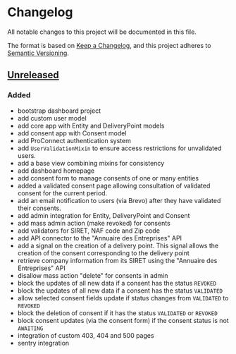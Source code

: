 # Changelog

All notable changes to this project will be documented in this file.

The format is based on [Keep a Changelog](https://keepachangelog.com/en/1.1.0/),
and this project adheres to
[Semantic Versioning](https://semver.org/spec/v2.0.0.html).

## [Unreleased]

### Added

- bootstrap dashboard project
- add custom user model
- add core app with Entity and DeliveryPoint models
- add consent app with Consent model
- add ProConnect authentication system
- add `UserValidationMixin` to ensure access restrictions for unvalidated users.
- add a base view combining mixins for consistency
- add dashboard homepage
- add consent form to manage consents of one or many entities
- added a validated consent page allowing consultation of validated consent for the 
  current period.
- add an email notification to users (via Brevo) after they have validated their consents.
- add admin integration for Entity, DeliveryPoint and Consent
- add mass admin action (make revoked) for consents
- add validators for SIRET, NAF code and Zip code 
- add API connector to the "Annuaire des Entreprises" API
- add a signal on the creation of a delivery point. This signal allows the creation 
of the consent corresponding to the delivery point
- retrieve company information from its SIRET using the "Annuaire des Entreprises" API
- disallow mass action "delete" for consents in admin
- block the updates of all new data if a consent has the status `REVOKED`
- block the updates of all new data if a consent has the status `VALIDATED`
- allow selected consent fields update if status changes from `VALIDATED` to  `REVOKED`
- block the deletion of consent if it has the status `VALIDATED` or `REVOKED` 
- block consent updates (via the consent form) if the consent status is not `AWAITING`
- integration of custom 403, 404 and 500 pages 
- sentry integration


[unreleased]: https://github.com/MTES-MCT/qualicharge/compare/main...bootstrap-dashboard-project

